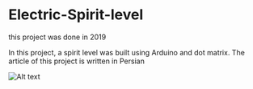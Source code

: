 # Electric-Spirit-level
this project was done in 2019
>
In this project, a spirit level was built using Arduino and dot matrix. The article of this project is written in Persian
>
![Alt text](https://github.com/mohammadaliamiri1379/Electric-Spirit-level/blob/main/Appendices/spirit%20level.PNG)

